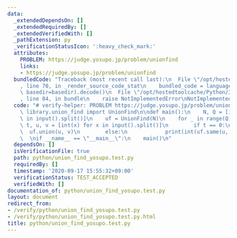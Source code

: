 ```yaml
---
data:
  _extendedDependsOn: []
  _extendedRequiredBy: []
  _extendedVerifiedWith: []
  _pathExtension: py
  _verificationStatusIcon: ':heavy_check_mark:'
  attributes:
    PROBLEM: https://judge.yosupo.jp/problem/unionfind
    links:
    - https://judge.yosupo.jp/problem/unionfind
  bundledCode: "Traceback (most recent call last):\n  File \"/opt/hostedtoolcache/Python/3.8.5/x64/lib/python3.8/site-packages/onlinejudge_verify/documentation/build.py\"\
    , line 70, in _render_source_code_stat\n    bundled_code = language.bundle(stat.path,\
    \ basedir=basedir).decode()\n  File \"/opt/hostedtoolcache/Python/3.8.5/x64/lib/python3.8/site-packages/onlinejudge_verify/languages/python.py\"\
    , line 84, in bundle\n    raise NotImplementedError\nNotImplementedError\n"
  code: "# verify-helper: PROBLEM https://judge.yosupo.jp/problem/unionfind\n\nfrom\
    \ library.union_find import UnionFind\n\ndef main():\n    N, Q = [int(x) for x\
    \ in input().split()]\n    uf = UnionFind(N)\n    for _ in range(Q):\n       \
    \ t, u, v = [int(x) for x in input().split()]\n        if t == 0:\n          \
    \  uf.union(u, v)\n        else:\n            print(int(uf.same(u, v)))\n\n  \
    \  \nif __name__ == \"__main__\":\n    main()\n"
  dependsOn: []
  isVerificationFile: true
  path: python/union_find_yosupo.test.py
  requiredBy: []
  timestamp: '2020-09-17 15:55:32+09:00'
  verificationStatus: TEST_ACCEPTED
  verifiedWith: []
documentation_of: python/union_find_yosupo.test.py
layout: document
redirect_from:
- /verify/python/union_find_yosupo.test.py
- /verify/python/union_find_yosupo.test.py.html
title: python/union_find_yosupo.test.py
---
```

